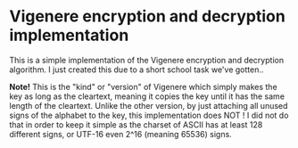 # Vigenere encryption and decryption implementation

This is a simple implementation of the Vigenere encryption and decryption algorithm.
I just created this due to a short school task we've gotten..

**Note!**
This is the "kind" or "version" of Vigenere which simply makes the
key as long as the cleartext, meaning it copies the key until it has
the same length of the cleartext.
Unlike the other version, by just attaching all unused signs of the alphabet to the key,
this implementation does NOT ! I did not do that in order to keep it simple
as the charset of ASCII has at least 128 different signs, or UTF-16 even 2^16 (meaning 65536) signs.